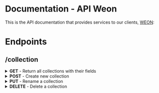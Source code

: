 # Documentation - API Weon

This is the API documentation that provides services to our clients, [WEON](https://github.com/NoweCompany/Nowe/tree/main/weon):

# Endpoints

## /collection

<details>
  <summary> <strong>GET</strong> - Return all collections with their fields</summary>
  
  #### Headers
  | Name           | Value         |
  | -------------- | ------------- |
  | authorization | Bearer `token` |
  
  #### Body
  `No Body`

  #### Response

<details>
<summary>Status code <code>200</code></summary>
    
```js
"response": [
  {
    "collectionName": "Teste",
    "fields": [
      {
        "key": "Nome",
        "type": "string",
        "required": false
      },
      {
        "key": "Idade",
        "type": "bool",
        "required": false
      }
    ]
  },
  {...}
]
```
</details>
  
<details>
<summary>Status code <code>500</code> Internal Server Error</summary>
    
```js
{
  errors: "Ocorreu um erro inesperado"
}
```
</details>
</details>

<details>
  <summary> <strong>POST</strong> - Create new collection</summary>
  
  #### Headers
  | Name           | Value         |
  | -------------- | ------------- |
  | authorization | Bearer `token` |
  
  #### Body
```js
{
  "collectionName": "testehistory"
}
```

  #### Response
  
<details>
<summary>Status code <code>200</code></summary>
    
```js
{
  "success": "Predefinição criada com sucesso"
}
```
</details>
  
<details>
<summary>Status code <code>500</code> Internal Server Error</summary>
    
```js
{
  "errors": "Ocorreu um erro inesperado"
}
```
</details>
</details>

<details>
  <summary> <strong>PUT</strong> - Rename a collection</summary>
  
  #### Headers
  | Name           | Value         |
  | -------------- | ------------- |
  | authorization | Bearer `token` |
  
  #### Body
```js
{
  "collectionName": "teste",
  "newName": "testeEdit"
}
```

  #### Response
  
<details>
<summary>Status code <code>200</code></summary>
    
```js
{
  "success": "Tabela renomeada com sucesso"
}
```
</details>
  
<details>
<summary>Status code <code>500</code> Internal Server Error</summary>
    
```js
{
  "errors": "Ocorreu um erro inesperado"
}
```
</details>
</details>
<details>
  <summary> <strong>DELETE</strong> - Delete a collection</summary>
  
  #### Headers
  | Name           | Value         |
  | -------------- | ------------- |
  | authorization | Bearer `token` |
  
  #### Body
```js
{
  "collectionName": "teste"
}
```

  #### Response
  
<details>
<summary>Status code <code>200</code></summary>
    
```js
{
  "success": "Sua predefinição foi excluida com sucesso"
}
```
</details>
  
<details>
<summary>Status code <code>500</code> Internal Server Error</summary>
    
```js
{
  "errors": "Ocorreu um erro inesperado"
}
```
</details>
</details>
